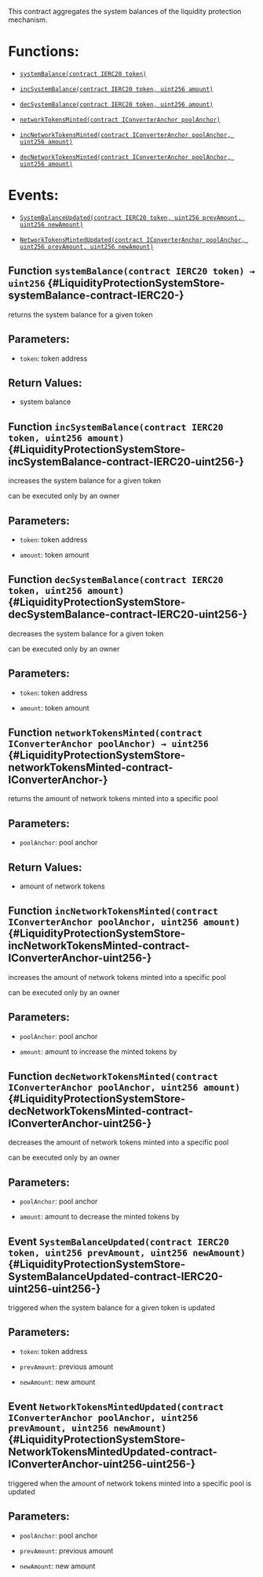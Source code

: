 This contract aggregates the system balances of the liquidity protection mechanism.

# Functions:

- [`systemBalance(contract IERC20 token)`](#LiquidityProtectionSystemStore-systemBalance-contract-IERC20-)

- [`incSystemBalance(contract IERC20 token, uint256 amount)`](#LiquidityProtectionSystemStore-incSystemBalance-contract-IERC20-uint256-)

- [`decSystemBalance(contract IERC20 token, uint256 amount)`](#LiquidityProtectionSystemStore-decSystemBalance-contract-IERC20-uint256-)

- [`networkTokensMinted(contract IConverterAnchor poolAnchor)`](#LiquidityProtectionSystemStore-networkTokensMinted-contract-IConverterAnchor-)

- [`incNetworkTokensMinted(contract IConverterAnchor poolAnchor, uint256 amount)`](#LiquidityProtectionSystemStore-incNetworkTokensMinted-contract-IConverterAnchor-uint256-)

- [`decNetworkTokensMinted(contract IConverterAnchor poolAnchor, uint256 amount)`](#LiquidityProtectionSystemStore-decNetworkTokensMinted-contract-IConverterAnchor-uint256-)

# Events:

- [`SystemBalanceUpdated(contract IERC20 token, uint256 prevAmount, uint256 newAmount)`](#LiquidityProtectionSystemStore-SystemBalanceUpdated-contract-IERC20-uint256-uint256-)

- [`NetworkTokensMintedUpdated(contract IConverterAnchor poolAnchor, uint256 prevAmount, uint256 newAmount)`](#LiquidityProtectionSystemStore-NetworkTokensMintedUpdated-contract-IConverterAnchor-uint256-uint256-)

## Function `systemBalance(contract IERC20 token) → uint256` {#LiquidityProtectionSystemStore-systemBalance-contract-IERC20-}

returns the system balance for a given token

## Parameters:

- `token`: token address

## Return Values:

- system balance

## Function `incSystemBalance(contract IERC20 token, uint256 amount)` {#LiquidityProtectionSystemStore-incSystemBalance-contract-IERC20-uint256-}

increases the system balance for a given token

can be executed only by an owner

## Parameters:

- `token`: token address

- `amount`: token amount

## Function `decSystemBalance(contract IERC20 token, uint256 amount)` {#LiquidityProtectionSystemStore-decSystemBalance-contract-IERC20-uint256-}

decreases the system balance for a given token

can be executed only by an owner

## Parameters:

- `token`: token address

- `amount`: token amount

## Function `networkTokensMinted(contract IConverterAnchor poolAnchor) → uint256` {#LiquidityProtectionSystemStore-networkTokensMinted-contract-IConverterAnchor-}

returns the amount of network tokens minted into a specific pool

## Parameters:

- `poolAnchor`:    pool anchor

## Return Values:

- amount of network tokens

## Function `incNetworkTokensMinted(contract IConverterAnchor poolAnchor, uint256 amount)` {#LiquidityProtectionSystemStore-incNetworkTokensMinted-contract-IConverterAnchor-uint256-}

increases the amount of network tokens minted into a specific pool

can be executed only by an owner

## Parameters:

- `poolAnchor`:    pool anchor

- `amount`:        amount to increase the minted tokens by

## Function `decNetworkTokensMinted(contract IConverterAnchor poolAnchor, uint256 amount)` {#LiquidityProtectionSystemStore-decNetworkTokensMinted-contract-IConverterAnchor-uint256-}

decreases the amount of network tokens minted into a specific pool

can be executed only by an owner

## Parameters:

- `poolAnchor`:    pool anchor

- `amount`:        amount to decrease the minted tokens by

## Event `SystemBalanceUpdated(contract IERC20 token, uint256 prevAmount, uint256 newAmount)` {#LiquidityProtectionSystemStore-SystemBalanceUpdated-contract-IERC20-uint256-uint256-}

triggered when the system balance for a given token is updated

## Parameters:

- `token`:         token address

- `prevAmount`:    previous amount

- `newAmount`:     new amount

## Event `NetworkTokensMintedUpdated(contract IConverterAnchor poolAnchor, uint256 prevAmount, uint256 newAmount)` {#LiquidityProtectionSystemStore-NetworkTokensMintedUpdated-contract-IConverterAnchor-uint256-uint256-}

triggered when the amount of network tokens minted into a specific pool is updated

## Parameters:

- `poolAnchor`:    pool anchor

- `prevAmount`:    previous amount

- `newAmount`:     new amount
